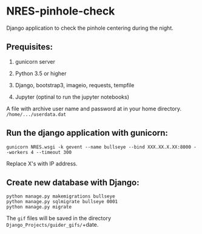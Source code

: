 # NRES-pinhole-check

Django application to check the pinhole centering during the night.

## Prequisites:

1. gunicorn server

2. Python 3.5 or higher

3. Django, bootstrap3, imageio, requests, tempfile

4. Jupyter (optinal to run the jupyter notebooks)

A file with archive user name and password at in your home directory. `/home/.../userdata.dat`

## Run the django application with gunicorn:

`gunicorn NRES.wsgi -k gevent --name bullseye --bind XXX.XX.X.XX:8000 --workers 4 --timeout 300`

Replace X's with IP address.




## Create new database with Django:

```
python manage.py makemigrations bullseye
python manage.py sqlmigrate bullseye 0001
python manage.py migrate
```
The `gif` files will be saved in the directory `Django_Projects/guider_gifs/`+date.


